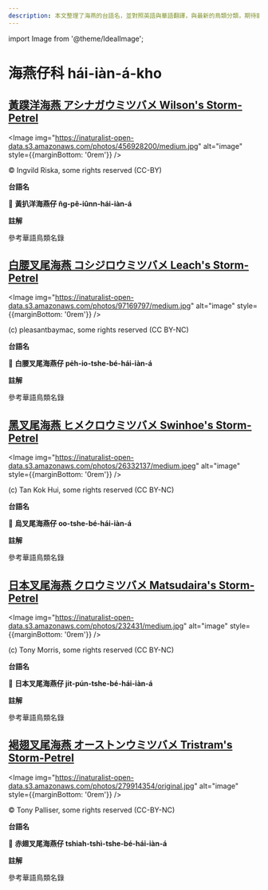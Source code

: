 ```yaml
---
description: 本文整理了海燕的台語名，並對照英語與華語翻譯，與最新的鳥類分類，期待能夠供未來的台語鳥類圖鑑當作參考
---
```


import Image from '@theme/IdealImage';

# 海燕仔科 hái-iàn-á-kho

## [黃蹼洋海燕 アシナガウミツバメ Wilson's Storm-Petrel](https://ebird.org/species/wispet)

<Image img="https://inaturalist-open-data.s3.amazonaws.com/photos/456928200/medium.jpg" alt="image" style={{marginBottom: '0rem'}} />

<div className="image-caption">
© Ingvild Riska, some rights reserved (CC-BY)
</div>

**台語名**

🎯 **黃扒洋海燕仔 n̂g-pê-iûnn-hái-iàn-á**

**註解**

參考華語鳥類名錄

## [白腰叉尾海燕 コシジロウミツバメ Leach's Storm-Petrel](https://ebird.org/species/lcspet)

<Image img="https://inaturalist-open-data.s3.amazonaws.com/photos/97169797/medium.jpg" alt="image" style={{marginBottom: '0rem'}} />

<div className="image-caption">
(c) pleasantbaymac, some rights reserved (CC BY-NC)
</div>

**台語名**

🎯 **白腰叉尾海燕仔 pe̍h-io-tshe-bé-hái-iàn-á**

**註解**

參考華語鳥類名錄

## [黑叉尾海燕 ヒメクロウミツバメ Swinhoe's Storm-Petrel](https://ebird.org/species/swspet)

<Image img="https://inaturalist-open-data.s3.amazonaws.com/photos/26332137/medium.jpeg" alt="image" style={{marginBottom: '0rem'}} />

<div className="image-caption">
(c) Tan Kok Hui, some rights reserved (CC BY-NC)
</div>

**台語名**

🎯 **烏叉尾海燕仔 oo-tshe-bé-hái-iàn-á**

**註解**

參考華語鳥類名錄

## [日本叉尾海燕 クロウミツバメ Matsudaira's Storm-Petrel](https://ebird.org/species/maspet2)

<Image img="https://inaturalist-open-data.s3.amazonaws.com/photos/232431/medium.jpg" alt="image" style={{marginBottom: '0rem'}} />

<div className="image-caption">
(c) Tony Morris, some rights reserved (CC BY-NC)
</div>

**台語名**

🎯 **日本叉尾海燕仔 ji̍t-pún-tshe-bé-hái-iàn-á**

**註解**

參考華語鳥類名錄

## [褐翅叉尾海燕 オーストンウミツバメ Tristram's Storm-Petrel](https://ebird.org/species/trspet)

<Image img="https://inaturalist-open-data.s3.amazonaws.com/photos/279914354/original.jpg" alt="image" style={{marginBottom: '0rem'}} />

<div className="image-caption">
© Tony Palliser, some rights reserved (CC-BY-NC)
</div>

**台語名**

🎯 **赤翅叉尾海燕仔 tshiah-tshì-tshe-bé-hái-iàn-á**

**註解**

參考華語鳥類名錄
